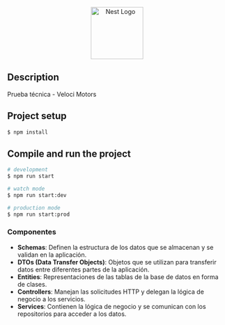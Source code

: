 <p align="center">
  <a href="http://nestjs.com/" target="blank"><img src="https://nestjs.com/img/logo-small.svg" width="120" alt="Nest Logo" /></a>
</p>

[circleci-image]: https://img.shields.io/circleci/build/github/nestjs/nest/master?token=abc123def456
[circleci-url]: https://circleci.com/gh/nestjs/nest


## Description

Prueba técnica - Veloci Motors

## Project setup

```bash
$ npm install
```

## Compile and run the project

```bash
# development
$ npm run start

# watch mode
$ npm run start:dev

# production mode
$ npm run start:prod
```

### Componentes

- **Schemas**: Definen la estructura de los datos que se almacenan y se validan en la aplicación.
- **DTOs (Data Transfer Objects)**: Objetos que se utilizan para transferir datos entre diferentes partes de la aplicación.
- **Entities**: Representaciones de las tablas de la base de datos en forma de clases.
- **Controllers**: Manejan las solicitudes HTTP y delegan la lógica de negocio a los servicios.
- **Services**: Contienen la lógica de negocio y se comunican con los repositorios para acceder a los datos.
